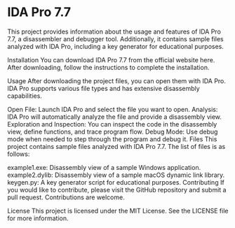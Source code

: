 # IDA Pro 7.7

This project provides information about the usage and features of IDA Pro 7.7, a disassembler and debugger tool. Additionally, it contains sample files analyzed with IDA Pro, including a key generator for educational purposes.

Installation
You can download IDA Pro 7.7 from the official website here. After downloading, follow the instructions to complete the installation.

Usage
After downloading the project files, you can open them with IDA Pro. IDA Pro supports various file types and has extensive disassembly capabilities.

Open File: Launch IDA Pro and select the file you want to open.
Analysis: IDA Pro will automatically analyze the file and provide a disassembly view.
Exploration and Inspection: You can inspect the code in the disassembly view, define functions, and trace program flow.
Debug Mode: Use debug mode when needed to step through the program and debug it.
Files
This project contains sample files analyzed with IDA Pro 7.7. The list of files is as follows:

example1.exe: Disassembly view of a sample Windows application.
example2.dylib: Disassembly view of a sample macOS dynamic link library.
keygen.py: A key generator script for educational purposes.
Contributing
If you would like to contribute, please visit the GitHub repository and submit a pull request. Contributions are welcome.

License
This project is licensed under the MIT License. See the LICENSE file for more information.
